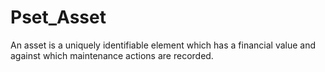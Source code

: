 # Pset_Asset

An asset is a uniquely identifiable element which has a financial value and against which maintenance actions are recorded.<!-- end of definition -->
